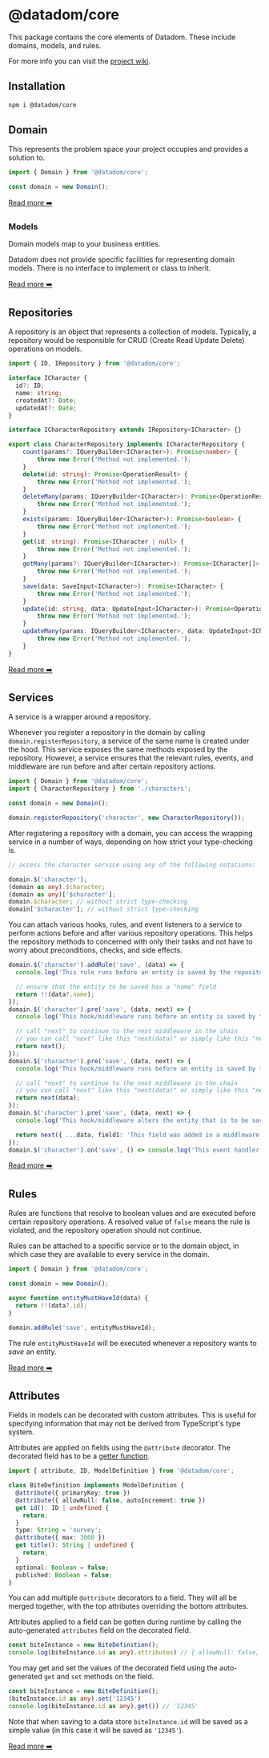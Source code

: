 # @datadom/core

This package contains the core elements of Datadom. These include domains, models, and rules.

For more info you can visit the [project wiki](https://github.com/Chieze-Franklin/datadom/wiki).

## Installation

```bash
npm i @datadom/core
```

## Domain

This represents the problem space your project occupies and provides a solution to.

```ts
import { Domain } from '@datadom/core';

const domain = new Domain();
```

[Read more ➡️](https://github.com/Chieze-Franklin/datadom/wiki/Domain)

### Models

Domain models map to your business entities.

Datadom does not provide specific facilities for representing domain models.
There is no interface to implement or class to inherit.

[Read more ➡️](https://github.com/Chieze-Franklin/datadom/wiki/Model)

## Repositories

A repository is an object that represents a collection of models. Typically, a repository
would be responsible for CRUD (Create Read Update Delete) operations on models.

```ts
import { ID, IRepository } from '@datadom/core';

interface ICharacter {
  id?: ID;
  name: string;
  createdAt?: Date;
  updatedAt?: Date;
}

interface ICharacterRepository extends IRepository<ICharacter> {}

export class CharacterRepository implements ICharacterRepository {
    count(params?: IQueryBuilder<ICharacter>): Promise<number> {
        throw new Error('Method not implemented.');
    }
    delete(id: string): Promise<OperationResult> {
        throw new Error('Method not implemented.');
    }
    deleteMany(params: IQueryBuilder<ICharacter>): Promise<OperationResult> {
        throw new Error('Method not implemented.');
    }
    exists(params: IQueryBuilder<ICharacter>): Promise<boolean> {
        throw new Error('Method not implemented.');
    }
    get(id: string): Promise<ICharacter | null> {
        throw new Error('Method not implemented.');
    }
    getMany(params?: IQueryBuilder<ICharacter>): Promise<ICharacter[]> {
        throw new Error('Method not implemented.');
    }
    save(data: SaveInput<ICharacter>): Promise<ICharacter> {
        throw new Error('Method not implemented.');
    }
    update(id: string, data: UpdateInput<ICharacter>): Promise<OperationResult> {
        throw new Error('Method not implemented.');
    }
    updateMany(params: IQueryBuilder<ICharacter>, data: UpdateInput<ICharacter>): Promise<OperationResult> {
        throw new Error('Method not implemented.');
    }
}
```

[Read more ➡️](https://github.com/Chieze-Franklin/datadom/wiki/Repository)

## Services

A service is a wrapper around a repository.

Whenever you register a repository in the domain by calling `domain.registerRepository`,
a service of the same name is created under the hood. This service exposes the same methods exposed by the repository.
However, a service ensures that the relevant rules, events, and middleware are run before and
after certain repository actions.

```ts
import { Domain } from '@datadom/core';
import { CharacterRepository } from './characters';

const domain = new Domain();

domain.registerRepository('character', new CharacterRepository());
```

After registering a repository with a domain, you can access the wrapping service in a number of ways,
depending on how strict your type-checking is.

```ts
// access the character service using any of the following notations:

domain.$('character');
(domain as any).$character;
(domain as any)['$character'];
domain.$character; // without strict type-checking
domain['$character']; // without strict type-checking
```

You can attach various hooks, rules, and event listeners to a service to perform actions before and after
various repository operations. This helps the repository methods to concerned with only their tasks and not
have to worry about preconditions, checks, and side effects.

```ts
domain.$('character').addRule('save', (data) => {
  console.log('This rule runs before an entity is saved by the repository');

  // ensure that the entity to be saved has a "name" field
  return !!(data?.name);
});
domain.$('character').pre('save', (data, next) => {
  console.log('This hook/middleware runs before an entity is saved by the repository');

  // call "next" to continue to the next middleware in the chain
  // you can call "next" like this "next(data)" or simply like this "next()"
  return next();
});
domain.$('character').pre('save', (data, next) => {
  console.log('This hook/middleware runs before an entity is saved by the repository');

  // call "next" to continue to the next middleware in the chain
  // you can call "next" like this "next(data)" or simply like this "next()"
  return next(data);
});
domain.$('character').pre('save', (data, next) => {
  console.log('This hook/middleware alters the entity that is to be saved by the repository');

  return next({ ...data, field1: 'This field was added in a middleware' });
});
domain.$('character').on('save', () => console.log('This event handler runs after an entity is saved by the repository'));
```

[Read more ➡️](https://github.com/Chieze-Franklin/datadom/wiki/Service)

## Rules

Rules are functions that resolve to boolean values and are executed before certain repository operations.
A resolved value of `false` means the rule is violated, and the repository operation should not continue.

Rules can be attached to a specific service or to the domain object, in which case they are available to every service
in the domain.

```ts
import { Domain } from '@datadom/core';

const domain = new Domain();

async function entityMustHaveId(data) {
  return !!(data?.id);
}

domain.addRule('save', entityMustHaveId);
```

The rule `entityMustHaveId` will be executed whenever a repository wants to _save_ an entity.

[Read more ➡️](https://github.com/Chieze-Franklin/datadom/wiki/Rule)

## Attributes

Fields in models can be decorated with custom attributes. This is useful for specifying information that may not be derived from TypeScript's type system.

Attributes are applied on fields using the `@attribute` decorator. The decorated field has to be a [getter function](https://www.typescriptlang.org/docs/handbook/2/classes.html#getters--setters).

```ts
import { attribute, ID, ModelDefinition } from '@datadom/core';

class BiteDefinition implements ModelDefinition {
  @attribute({ primaryKey: true })
  @attribute({ allowNull: false, autoIncrement: true })
  get id(): ID | undefined {
    return;
  }
  type: String = 'survey';
  @attribute({ max: 3000 })
  get title(): String | undefined {
    return;
  }
  optional: Boolean = false;
  published: Boolean = false;
}
```

You can add multiple `@attribute` decorators to a field. They will all be merged together, with the top attributes overriding the bottom attributes.

Attributes applied to a field can be gotten during runtime by calling the auto-generated `attributes` field on the decorated field.

```ts
const biteInstance = new BiteDefinition();
console.log(biteInstance.id as any).attributes) // { allowNull: false, autoIncrement: true, primaryKey: true }
```

You may get and set the values of the decorated field using the auto-generated `get` and `set` methods on the field.

```ts
const biteInstance = new BiteDefinition();
(biteInstance.id as any).set('12345')
console.log(biteInstance.id as any).get()) // '12345'
```

Note that when saving to a data store `biteInstance.id` will be saved as a simple value (in this case it will be saved as `'12345'`).

[Read more ➡️](https://github.com/Chieze-Franklin/datadom/wiki/Attributes)
